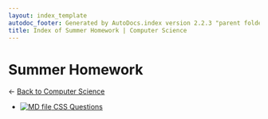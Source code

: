 ```yaml
---
layout: index_template
autodoc_footer: Generated by AutoDocs.index version 2.2.3 "parent folders in indexes *should* now display properly" ⓒ Starwort, 2020
title: Index of Summer Homework | Computer Science
---
```


# **Summer Homework**

← [Back to Computer Science](..)

- [![MD file](https://img.icons8.com/windows/512/03dac6/regular-document.png) CSS Questions](./summer_homework/CSS_Questions.html)
